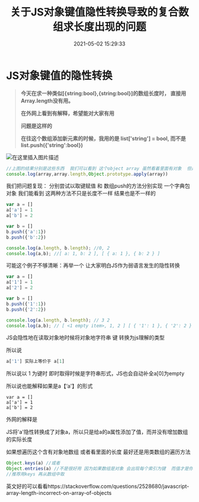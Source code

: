 ﻿---
title: 关于JS对象键值隐性转换导致的复合数组求长度出现的问题
date: 2021-05-02 15:29:33
tags:
    - my CSDN blog
    - disscussion
---
# JS对象键值的隐性转换

> **今天在求一种类似[{string:bool},{string:bool}]的数组长度时， 直接用Array.length没有用。**
>
> **在外网上看到有解释，希望能对大家有用**
>
> **问题是这样的**
>
> **在往这个数组添加新元素的时候，我用的是 list['string'] = bool, 而不是 list.push({'string':bool})**
> 
![在这里插入图片描述](https://img-blog.csdnimg.cn/20210324173038800.JPG#pic_center)


```javascript
//上图的结果分别是这些东西  我们可以看到 这个object array 虽然看着里面有对象  但是长度却是0
console.log(array,array.length,Object.prototype.apply(array))
```

我们把问题复现：
分别尝试以取键赋值 和 数组push的方法分别实现 一个字典包对象
我们能看到 这两种方法不只是长度不一样 结果也是不一样的

```js
var a = []
a['a'] = 1
a['b'] = 2

var b = []
b.push({'a':1})
b.push({'b':2})

console.log(a.length, b.length); //0, 2
console.log(a,b); //[ a: 1, b: 2 ], [ { a: 1 }, { b: 2 } ]
```

可能这个例子不够清晰：再举一个 让大家明白JS作为弱语言发生的隐性转换

```js
var a = []
a['1'] = 1
a['2'] = 2

var b = []
b.push({'1':1})
b.push({'2':2})

console.log(a.length, b.length); // 3 2
console.log(a,b); // [ <1 empty item>, 1, 2 ] [ { '1': 1 }, { '2': 2 } ]
```

JS会隐性地在读取对象地时候将对象地字符串 键 转换为js理解的类型

所以说

```js
a['1'] 实际上等价于 a[1]
```

所以说以 1 为键时 即时取得时候是字符串形式，JS也会自动补全a[0]为empty

所以说也能解释如果是a【‘a'】的形式 

```
var a = []
a['a'] = 1
a['b'] = 2
```

外网的解释是

JS将'a'隐性转换成了对象a，所以只是给a的a属性添加了值，而并没有增加数组的实际长度

如果想遍历这个含有对象地数组 或者看里面的长度 最好还是用类数组的遍历方法


```js
Object.keys(a) //或者
Object.entries(a) //不是很好用 因为如果数组是对象 会出现每个索引为键  而值才是你要的每个字典 所以要再进行一次遍历
//推荐用keys 再从数组中取

```
英文好的可以看看https://stackoverflow.com/questions/2528680/javascript-array-length-incorrect-on-array-of-objects
